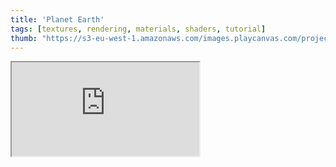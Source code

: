 ```yaml
---
title: 'Planet Earth'
tags: [textures, rendering, materials, shaders, tutorial]
thumb: "https://s3-eu-west-1.amazonaws.com/images.playcanvas.com/projects/12/419706/12261C-image-75.jpg"
---
```


<div className="iframe-container">
    <iframe src="https://playcanv.as/p/kU1mx35y/" title="Planet Earth" allow="camera; microphone; xr-spatial-tracking; fullscreen" allowfullscreen></iframe>
</div>
